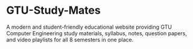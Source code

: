 # GTU-Study-Mates
A modern and student-friendly educational website providing GTU Computer Engineering study materials, syllabus, notes, question papers, and video playlists for all 8 semesters in one place.
